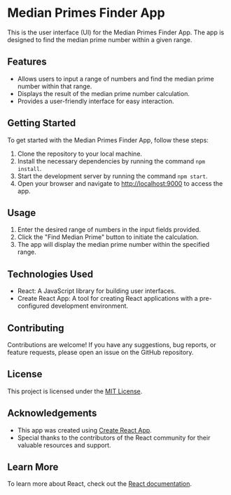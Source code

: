 # Median Primes Finder App

This is the user interface (UI) for the Median Primes Finder App. The app is designed to find the median prime number within a given range.

## Features

- Allows users to input a range of numbers and find the median prime number within that range.
- Displays the result of the median prime number calculation.
- Provides a user-friendly interface for easy interaction.

## Getting Started

To get started with the Median Primes Finder App, follow these steps:

1. Clone the repository to your local machine.
2. Install the necessary dependencies by running the command `npm install`.
3. Start the development server by running the command `npm start`.
4. Open your browser and navigate to [http://localhost:9000](http://localhost:9000) to access the app.

## Usage

1. Enter the desired range of numbers in the input fields provided.
2. Click the "Find Median Prime" button to initiate the calculation.
3. The app will display the median prime number within the specified range.

## Technologies Used

- React: A JavaScript library for building user interfaces.
- Create React App: A tool for creating React applications with a pre-configured development environment.

## Contributing

Contributions are welcome! If you have any suggestions, bug reports, or feature requests, please open an issue on the GitHub repository.

## License

This project is licensed under the [MIT License](LICENSE).

## Acknowledgements

- This app was created using [Create React App](https://github.com/facebook/create-react-app).
- Special thanks to the contributors of the React community for their valuable resources and support.

## Learn More

To learn more about React, check out the [React documentation](https://reactjs.org/).
